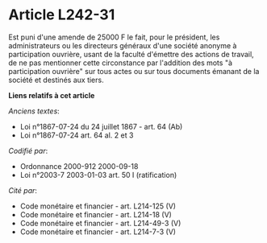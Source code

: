 # Article L242-31

Est puni d'une amende de 25000 F le fait, pour le président, les administrateurs ou les directeurs généraux d'une société
anonyme à participation ouvrière, usant de la faculté d'émettre des actions de travail, de ne pas mentionner cette
circonstance par l'addition des mots "à participation ouvrière" sur tous actes ou sur tous documents émanant de la société et
destinés aux tiers.

**Liens relatifs à cet article**

_Anciens textes_:

  - Loi n°1867-07-24 du 24 juillet 1867 - art. 64 (Ab)
  - Loi n°1867-07-24 art. 64 al. 2 et 3

_Codifié par_:

  - Ordonnance 2000-912 2000-09-18
  - Loi n°2003-7 2003-01-03 art. 50 I (ratification)

_Cité par_:

  - Code monétaire et financier - art. L214-125 (V)
  - Code monétaire et financier - art. L214-18 (V)
  - Code monétaire et financier - art. L214-49-3 (V)
  - Code monétaire et financier - art. L214-7-3 (V)
